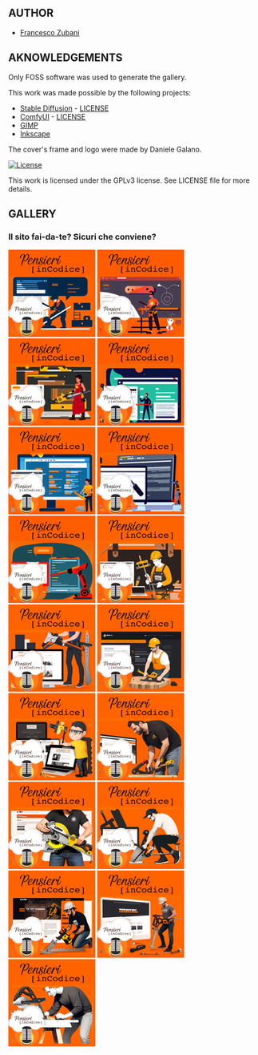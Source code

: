 ## AUTHOR

- [Francesco Zubani](https://www.linkedin.com/in/francesco-zubani-5957081a6/)

## AKNOWLEDGEMENTS

Only FOSS software was used to generate the gallery.

This work was made possible by the following projects:

- [Stable Diffusion](https://github.com/CompVis/stable-diffusion) - [LICENSE](https://github.com/CompVis/stable-diffusion/blob/main/LICENSE)
- [ComfyUI](https://github.com/comfyanonymous/ComfyUI) - [LICENSE](https://github.com/comfyanonymous/ComfyUI/blob/master/LICENSE)
- [GIMP](https://www.gimp.org/)
- [Inkscape](https://inkscape.org/)

The cover's frame and logo were made by Daniele Galano.

[![License](https://img.shields.io/badge/License-GPL%20v3-blue.svg)](http://www.gnu.org/licenses/gpl-3.0)

This work is licensed under the GPLv3 license.
See LICENSE file for more details.

## GALLERY

### Il sito fai-da-te? Sicuri che conviene?

<div class="gallery">
  <a href="PIC4_01.png"><img class="thumbnail" src="./thumbs/PIC4_01.png" alt="PIC4_01"></a>
  <a href="PIC4_02.png"><img class="thumbnail" src="./thumbs/PIC4_02.png" alt="PIC4_02"></a>
  <a href="PIC4_03.png"><img class="thumbnail" src="./thumbs/PIC4_03.png" alt="PIC4_03"></a>
  <a href="PIC4_04.png"><img class="thumbnail" src="./thumbs/PIC4_04.png" alt="PIC4_04"></a>
  <a href="PIC4_05.png"><img class="thumbnail" src="./thumbs/PIC4_05.png" alt="PIC4_05"></a>
  <a href="PIC4_06.png"><img class="thumbnail" src="./thumbs/PIC4_06.png" alt="PIC4_06"></a>
  <a href="PIC4_07.png"><img class="thumbnail" src="./thumbs/PIC4_07.png" alt="PIC4_07"></a>
  <a href="PIC4_08.png"><img class="thumbnail" src="./thumbs/PIC4_08.png" alt="PIC4_08"></a>
  <a href="PIC4_09.png"><img class="thumbnail" src="./thumbs/PIC4_09.png" alt="PIC4_09"></a>
  <a href="PIC4_10.png"><img class="thumbnail" src="./thumbs/PIC4_10.png" alt="PIC4_10"></a>
  <a href="PIC4_11.png"><img class="thumbnail" src="./thumbs/PIC4_11.png" alt="PIC4_11"></a>
  <a href="PIC4_12.png"><img class="thumbnail" src="./thumbs/PIC4_12.png" alt="PIC4_12"></a>
  <a href="PIC4_13.png"><img class="thumbnail" src="./thumbs/PIC4_13.png" alt="PIC4_13"></a>
  <a href="PIC4_14.png"><img class="thumbnail" src="./thumbs/PIC4_14.png" alt="PIC4_14"></a>
  <a href="PIC4_15.png"><img class="thumbnail" src="./thumbs/PIC4_15.png" alt="PIC4_15"></a>
  <a href="PIC4_16.png"><img class="thumbnail" src="./thumbs/PIC4_16.png" alt="PIC4_16"></a>
  <a href="PIC4_17.png"><img class="thumbnail" src="./thumbs/PIC4_17.png" alt="PIC4_17"></a>
</div>
</body>
</html>

